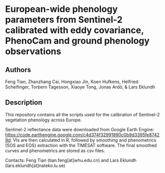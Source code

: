 # European-wide phenology parameters from Sentinel-2 calibrated with eddy covariance, PhenoCam and ground phenology observations

## Authors
Feng Tian, Zhanzhang Cai, Hongxiao Jin, Koen Hufkens, Helfried Scheifinger, Torbern Tagesson, Xiaoye Tong, Jonas Ardö, & Lars Eklundh

## Description
This repository contains all the scripts used for the calibration of Sentinel-2 vegetation phenology across Europe.

Sentinel-2 reflectance data were downloaded from Google Earth Engine: https://code.earthengine.google.com/c4d374f32991890c0b9d3395fe87429d. VIs are then calculated in R, followed by smoothing and phenometrics (SOS and EOS) extraction with the TIMESAT software. The final smoothed curves and phenometrics are stored as csv files. 

Contacts: Feng Tian (tian.feng[at]whu.edu.cn) and Lars Eklundh (lars.eklundh[at]nateko.lu.se)
